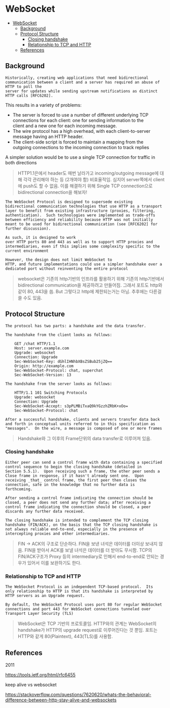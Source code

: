 # WebSocket

- [WebSocket](#websocket)
  - [Background](#background)
  - [Protocol Structure](#protocol-structure)
    - [Closing handshake](#closing-handshake)
    - [Relationship to TCP and HTTP](#relationship-to-tcp-and-http)
  - [References](#references)

## Background

```text
Historically, creating web applications that need bidirectional
communication between a client and a server has required an abuse of HTTP to poll the
server for updates while sending upstream notifications as distinct
HTTP calls [RFC6202].
```

This results in a variety of problems:

- The server is forced to use a number of different underlying TCP\
  connections for each client: one for sending information to the\
  client and a new one for each incoming message.
- The wire protocol has a high overhead, with each client-to-server\
  message having an HTTP header.
- The client-side script is forced to maintain a mapping from the\
  outgoing connections to the incoming connection to track replies

A simpler solution would be to use a single TCP connection for traffic in both directions

> HTTP1.1은에서 header도 매번 날라가고 incoming/outgoing message에 대해 각각 관리해야 하는 등 (2개여야 함) 비효율적임. 심지어 server쪽에서 client에 push도 할 수 없음.
> 이를 해결하기 위해 Single TCP connection으로 bidirectional connection을 해보자!

```text
The WebSocket Protocol is designed to supersede existing
bidirectional communication technologies that use HTTP as a transport
layer to benefit from existing infrastructure (proxies, filtering,
authentication).  Such technologies were implemented as trade-offs
between efficiency and reliability because HTTP was not initially
meant to be used for bidirectional communication (see [RFC6202] for
further discussion).

As such, it is designed to work
over HTTP ports 80 and 443 as well as to support HTTP proxies and
intermediaries, even if this implies some complexity specific to the
current environment

However, the design does not limit WebSocket to
HTTP, and future implementations could use a simpler handshake over a
dedicated port without reinventing the entire protocol
```

> websocket은 기존의 http기반의 인프라를 활용하기 위해 기존의 http기반에서 bidirectional communication을 제공하려고 만들어짐. 그래서 포트도 http와 같이 80, 443을 씀.
> But 그렇다고 http에 제한되는거는 아님. 추후에는 다른걸 쓸 수도 있음.

## Protocol Structure

```text
The protocol has two parts: a handshake and the data transfer.

The handshake from the client looks as follows:

    GET /chat HTTP/1.1
    Host: server.example.com
    Upgrade: websocket
    Connection: Upgrade
    Sec-WebSocket-Key: dGhlIHNhbXBsZSBub25jZQ==
    Origin: http://example.com
    Sec-WebSocket-Protocol: chat, superchat
    Sec-WebSocket-Version: 13

The handshake from the server looks as follows:

    HTTP/1.1 101 Switching Protocols
    Upgrade: websocket
    Connection: Upgrade
    Sec-WebSocket-Accept: s3pPLMBiTxaQ9kYGzzhZRbK+xOo=
    Sec-WebSocket-Protocol: chat

After a successful handshake, clients and servers transfer data back
and forth in conceptual units referred to in this specification as
"messages".  On the wire, a message is composed of one or more frames
```

> Handshake와 그 이후의 Frame단위의 data transfer로 이루어져 있음.

### Closing handshake 

```text
Either peer can send a control frame with data containing a specified
control sequence to begin the closing handshake (detailed in
Section 5.5.1).  Upon receiving such a frame, the other peer sends a
Close frame in response, if it hasn't already sent one.  Upon
receiving _that_ control frame, the first peer then closes the
connection, safe in the knowledge that no further data is
forthcoming.

After sending a control frame indicating the connection should be
closed, a peer does not send any further data; after receiving a
control frame indicating the connection should be closed, a peer
discards any further data received.

The closing handshake is intended to complement the TCP closing
handshake (FIN/ACK), on the basis that the TCP closing handshake is
not always reliable end-to-end, especially in the presence of
intercepting proxies and other intermediaries.
```

> FIN -> ACK의 구조로 단순하다. FIN을 보낸 녀석은 데이터를 더이상 보내지 않음. FIN을 받아서 ACK를 보낼 녀석은 데이터를 더 받아도 무시함.
> TCP의 FIN/ACK구조가 Proxy 등의 intermediary로 인해서 end-to-end로 안되는 경우가 있어서 이를 보완하기도 한다.

### Relationship to TCP and HTTP

```text
The WebSocket Protocol is an independent TCP-based protocol.  Its
only relationship to HTTP is that its handshake is interpreted by
HTTP servers as an Upgrade request.

By default, the WebSocket Protocol uses port 80 for regular WebSocket
connections and port 443 for WebSocket connections tunneled over
Transport Layer Security (TLS)
```

> WebSocket은 TCP 기반의 프로토콜임. HTTP와의 관계는 WebSocket의 handshake가 HTTP의 upgrade request로 이루어진다는 것 뿐임. 포트는 HTTP와 같게 80(Plaintext), 443(TLS)를 사용함.

## References

2011

https://tools.ietf.org/html/rfc6455

keep alive vs websocket

https://stackoverflow.com/questions/7620620/whats-the-behavioral-difference-between-http-stay-alive-and-websockets
